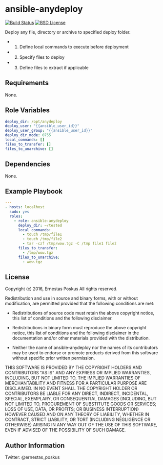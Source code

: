ansible-anydeploy
=========

[![Build Status](https://travis-ci.org/ernestas-poskus/ansible-anydeploy.svg?branch=master)](https://travis-ci.org/ernestas-poskus/ansible-anydeploy)
[![BSD License](http://img.shields.io/badge/license-BSD-blue.svg)](http://opensource.org/licenses/BSD-3-Clause)

Deploy any file, directory or archive to specified deploy folder.
 * 1. Define local commands to execute before deployment
 * 2. Specify files to deploy
 * 3. Define files to extract if applicable

Requirements
------------

None.

Role Variables
--------------

```yaml
deploy_dir: /opt/anydeploy
deploy_user: "{{ansible_user_id}}"
deploy_user_group: "{{ansible_user_id}}"
deploy_dir_mode: 0755
local_commands: []
files_to_transfer: []
files_to_unarchive: []
```

Dependencies
------------

None.

Example Playbook
----------------

```yaml
---
- hosts: localhost
  sudo: yes
  roles:
    - role: ansible-anydeploy
      deploy_dir: ~/tested
      local_commands:
        - touch /tmp/file1
        - touch /tmp/file2
        - tar -czf /tmp/wow.tgz -C /tmp file1 file2
      files_to_transfer:
        - /tmp/wow.tgz
      files_to_unarchive:
        - wow.tgz


```

License
-------

Copyright (c) 2016, Ernestas Poskus
All rights reserved.

Redistribution and use in source and binary forms, with or without
modification, are permitted provided that the following conditions are met:

* Redistributions of source code must retain the above copyright notice, this
  list of conditions and the following disclaimer.

* Redistributions in binary form must reproduce the above copyright notice,
  this list of conditions and the following disclaimer in the documentation
  and/or other materials provided with the distribution.

* Neither the name of ansible-anydeploy nor the names of its
  contributors may be used to endorse or promote products derived from
  this software without specific prior written permission.

THIS SOFTWARE IS PROVIDED BY THE COPYRIGHT HOLDERS AND CONTRIBUTORS "AS IS"
AND ANY EXPRESS OR IMPLIED WARRANTIES, INCLUDING, BUT NOT LIMITED TO, THE
IMPLIED WARRANTIES OF MERCHANTABILITY AND FITNESS FOR A PARTICULAR PURPOSE ARE
DISCLAIMED. IN NO EVENT SHALL THE COPYRIGHT HOLDER OR CONTRIBUTORS BE LIABLE
FOR ANY DIRECT, INDIRECT, INCIDENTAL, SPECIAL, EXEMPLARY, OR CONSEQUENTIAL
DAMAGES (INCLUDING, BUT NOT LIMITED TO, PROCUREMENT OF SUBSTITUTE GOODS OR
SERVICES; LOSS OF USE, DATA, OR PROFITS; OR BUSINESS INTERRUPTION) HOWEVER
CAUSED AND ON ANY THEORY OF LIABILITY, WHETHER IN CONTRACT, STRICT LIABILITY,
OR TORT (INCLUDING NEGLIGENCE OR OTHERWISE) ARISING IN ANY WAY OUT OF THE USE
OF THIS SOFTWARE, EVEN IF ADVISED OF THE POSSIBILITY OF SUCH DAMAGE.

Author Information
------------------

Twitter: @ernestas_poskus
